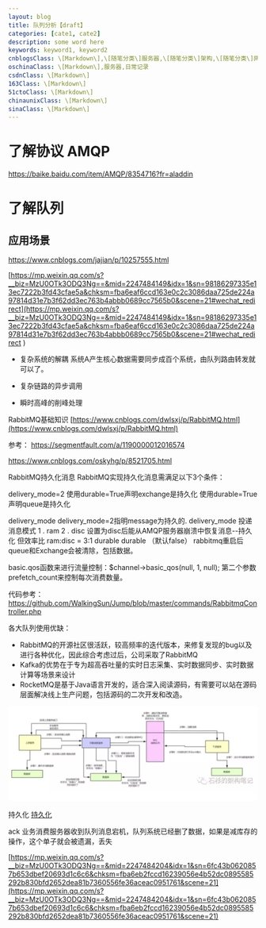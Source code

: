```yaml
---
layout: blog
title: 队列分析【draft】
categories: [cate1, cate2]
description: some word here
keywords: keyword1, keyword2
cnblogsClass: \[Markdown\],\[随笔分类\]服务器,\[随笔分类\]架构,\[随笔分类\]网络协议,\[发布为文章\]
oschinaClass: \[Markdown\],服务器,日常记录
csdnClass: \[Markdown\]
163Class: \[Markdown\]
51ctoClass: \[Markdown\]
chinaunixClass: \[Markdown\]
sinaClass: \[Markdown\]
---
```


<!--
title内容带draft标识草稿

cnblogsClass: 【你的博客园的分类，以逗号分隔，注意\[Markdown\]必须项】
oschinaClass: 【你的开源中国的分类】
csdnClass: 【你的CSDN分类】
...

注：由于'['、']'是jekyll的关键字，故在分类中请加上'\'；

可以在网站下添加操作看到你的博客分类，案列是自己的分类，需要自行修改。
添加这些分类的目的，是可以自动同步到对应的博客网站，新建博客以此模版文件复制创建markdown文件，如果你不需要，请跳过此步。


图片地址存放参考：
本地存放路径/WindBlog/gh-pages/images/blog/b.png
git上：
![image](https://raw.githubusercontent.com/WalkingSun/WindBlog/gh-pages/images/blog/b.png)

-->

# 了解协议 AMQP
https://baike.baidu.com/item/AMQP/8354716?fr=aladdin

# 了解队列

## 应用场景

https://www.cnblogs.com/jajian/p/10257555.html

[https://mp.weixin.qq.com/s?__biz=MzU0OTk3ODQ3Ng==&mid=2247484149&idx=1&sn=98186297335e13ec7222b3fd43cfae5a&chksm=fba6eaf6ccd163e0c2c3086daa725de224a97814d31e7b3f62dd3ec763b4abbb0689cc7565b0&scene=21#wechat_redirect](https://mp.weixin.qq.com/s?__biz=MzU0OTk3ODQ3Ng==&mid=2247484149&idx=1&sn=98186297335e13ec7222b3fd43cfae5a&chksm=fba6eaf6ccd163e0c2c3086daa725de224a97814d31e7b3f62dd3ec763b4abbb0689cc7565b0&scene=21#wechat_redirect
)
- 复杂系统的解耦
系统A产生核心数据需要同步成百个系统，由队列路由转发就可以了。

- 复杂链路的异步调用

- 瞬时高峰的削峰处理

 RabbitMQ基础知识    [https://www.cnblogs.com/dwlsxj/p/RabbitMQ.html](https://www.cnblogs.com/dwlsxj/p/RabbitMQ.html)

参考： https://segmentfault.com/a/1190000012016574

https://www.cnblogs.com/oskyhg/p/8521705.html

RabbitMQ持久化消息
RabbitMQ实现持久化消息需满足以下3个条件：

delivery_mode=2
使用durable=True声明exchange是持久化
使用durable=True声明queue是持久化

delivery_mode
delivery_mode=2指明message为持久的.
delivery_mode 投递消息模式
1 . ram
2 . disc
设置为disc后能从AMQP服务器崩溃中恢复消息--持久化
但效率比 ram:disc = 3:1
durable
durable （默认false）
rabbitmq重启后queue和Exchange会被清除，包括数据。

basic.qos函数来进行流量控制：$channel->basic_qos(null, 1, null); 第二个参数prefetch_count来控制每次消费数量。

代码参考：https://github.com/WalkingSun/Jump/blob/master/commands/RabbitmqController.php

各大队列使用优缺：
- RabbitMQ的开源社区很活跃，较高频率的迭代版本，来修复发现的bug以及进行各种优化，因此综合考虑过后，公司采取了RabbitMQ
- Kafka的优势在于专为超高吞吐量的实时日志采集、实时数据同步、实时数据计算等场景来设计
- RocketMQ是基于Java语言开发的，适合深入阅读源码，有需要可以站在源码层面解决线上生产问题，包括源码的二次开发和改造。

![image](https://raw.githubusercontent.com/WalkingSun/WindBlog/gh-pages/images/blog/clipboard.png)

持久化
[持久化](https://mp.weixin.qq.com/s?__biz=MzU0OTk3ODQ3Ng==&mid=2247484257&idx=1&sn=e7704f92a1008ab7a292e2826bd079aa&chksm=fba6eb62ccd1627451d439bbc21e46e6fc1d7bfbe2a431fd887cf974a7bd0d9d482697f0e4fd&scene=21)

ack 业务消费服务器收到队列消息宕机，队列系统已经删了数据，如果是减库存的操作，这个单子就会被遗漏，丢失

[https://mp.weixin.qq.com/s?__biz=MzU0OTk3ODQ3Ng==&mid=2247484204&idx=1&sn=6fc43b0620857b653dbef20693d1c6c6&chksm=fba6eb2fccd16239056e4b52dc0895585292b830bfd2652dea81b7360556fe36aceac0951761&scene=21](https://mp.weixin.qq.com/s?__biz=MzU0OTk3ODQ3Ng==&mid=2247484204&idx=1&sn=6fc43b0620857b653dbef20693d1c6c6&chksm=fba6eb2fccd16239056e4b52dc0895585292b830bfd2652dea81b7360556fe36aceac0951761&scene=21)